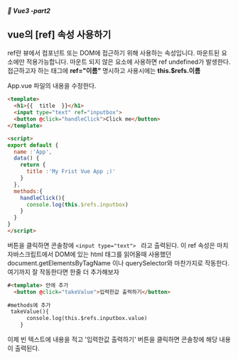 ##### :cactus: Vue3 -part2

## vue의 [ref] 속성 사용하기

ref란 뷰에서 컴포넌트 또는 DOM에 접근하기 위해 사용하는 속성입니다.  마운트된 요소에만 적용가능합니다. 마운트 되지 않은 요소에 사용하면 ref undefined가 발생한다. 접근하고자 하는 태그에 <b>ref="이름" </b> 명시하고 사용시에는  <b> this.$refs.이름 </b> 
 
 
App.vue 파일의 내용을 수정한다.  
```html
<template>
  <h1>{{  title  }}</h1>
  <input type="text" ref="inputbox">
  <button @click="handleClick">Click me</button>
</template>

<script>
export default {
  name :'App',
  data() {
    return {
      title :'My Frist Vue App ;)'
    }
  },
  methods:{
    handleClick(){
      console.log(this.$refs.inputbox)
    }
  }
}
</script>
```
버튼을 클릭하면 콘솔창에 ``` <input type="text">  ``` 라고 출력된다. 
이 ref 속성은 마치 자바스크립트에서 DOM에 있는 html 태그를 읽어올때 사용했던 document.getElementsByTagName 이나 querySelector와 마찬가지로 작동한다. 
여기까지 잘 작동한다면 한줄 더 추가해보자 

```html
#<template> 안에 추가
  <button @click="takeValue">입력한값 출력하기</button>
 
#methods에 추가
 takeValue(){
      console.log(this.$refs.inputbox.value)
    }
```

이제 빈 텍스트에 내용을 적고 '입력한값 출력하기' 버튼을 클릭하면 콘솔창에 해당 내용이 출력된다.

